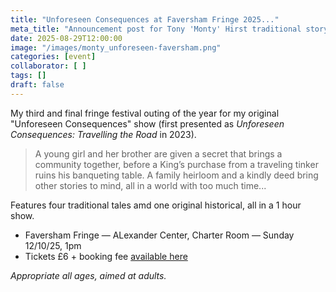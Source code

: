 ```yaml
---
title: "Unforeseen Consequences at Faversham Fringe 2025..."
meta_title: "Announcement post for Tony 'Monty' Hirst traditional storytelling show 'Unforeseen Consequences' at Faversham Fringe on Sunday October 12th, 2025. "
date: 2025-08-29T12:00:00
image: "/images/monty_unforeseen-faversham.png"
categories: [event]
collaborator: [ ]
tags: []
draft: false
---
```

My third and final fringe festival outing of the year for my original "Unforeseen Consequences" show (first presented as *Unforeseen Consequences: Travelling the Road* in 2023).

> A young girl and her brother are given a secret that brings a community together, before a King’s purchase from a traveling tinker ruins his banqueting table. A family heirloom and a kindly deed bring other stories to mind, all in a world with too much time...

Features four traditional tales amd one original historical, all in a 1 hour show.

- Faversham Fringe — ALexander Center, Charter Room — Sunday 12/10/25, 1pm
- Tickets £6 + booking fee [available here](https://favershamfringe.co.uk/unforeseen-consequences)



*Appropriate all ages, aimed at adults.*
